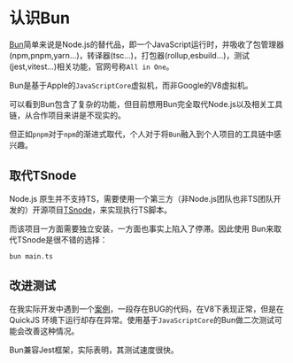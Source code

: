 # 认识Bun

[Bun](https://bun.sh/)简单来说是Node.js的替代品，即一个JavaScript运行时，并吸收了包管理器(npm,pnpm,yarn...)，转译器(tsc...)，打包器(rollup,esbuild...)，测试(jest,vitest...)相关功能，官网号称`All in One`。

Bun是基于Apple的`JavaScriptCore`虚拟机，而非Google的V8虚拟机。

可以看到Bun包含了复杂的功能，但目前想用Bun完全取代Node.js以及相关工具链，从合作项目来讲是不现实的。

但正如`pnpm`对于`npm`的渐进式取代，个人对于将`Bun`融入到个人项目的工具链中感兴趣。

## 取代TSnode

Node.js 原生并不支持TS，需要使用一个第三方（非Node.js团队也非TS团队开发的）开源项目[TSnode](https://github.com/TypeStrong/ts-node)，来实现执行TS脚本。

而该项目一方面需要独立安装，一方面也事实上陷入了停滞。因此使用 Bun来取代TSnode是很不错的选择：

```
bun main.ts
```

## 改进测试

在我实际开发中遇到一个[案例](https://github.com/cn-poe-community/pob-building-creator/commit/f683eed53e8f5279fa49ee94baefb604727c5157)，一段存在BUG的代码，在V8下表现正常，但是在QuickJS 环境下运行却存在异常。使用基于`JavaScriptCore`的Bun做二次测试可能会改善这种情况。

Bun兼容Jest框架，实际表明，其测试速度很快。

